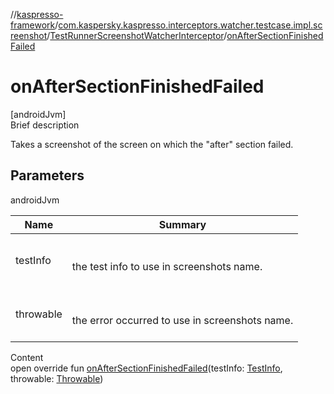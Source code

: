 //[kaspresso-framework](../../index.md)/[com.kaspersky.kaspresso.interceptors.watcher.testcase.impl.screenshot](../index.md)/[TestRunnerScreenshotWatcherInterceptor](index.md)/[onAfterSectionFinishedFailed](on-after-section-finished-failed.md)



# onAfterSectionFinishedFailed  
[androidJvm]  
Brief description  


Takes a screenshot of the screen on which the "after" section failed.



## Parameters  
  
androidJvm  
  
|  Name|  Summary| 
|---|---|
| testInfo| <br><br>the test info to use in screenshots name.<br><br>
| throwable| <br><br>the error occurred to use in screenshots name.<br><br>
  
  
Content  
open override fun [onAfterSectionFinishedFailed](on-after-section-finished-failed.md)(testInfo: [TestInfo](../../com.kaspersky.kaspresso.testcases.models.info/-test-info/index.md), throwable: [Throwable](https://kotlinlang.org/api/latest/jvm/stdlib/kotlin/-throwable/index.html))  



